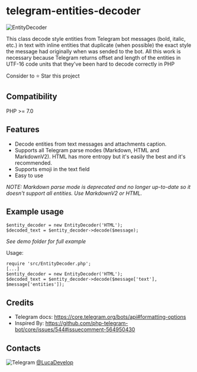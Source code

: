 # telegram-entities-decoder

![EntityDecoder](https://user-images.githubusercontent.com/68305127/164949030-622a200e-8c18-4480-b8e2-08476801bb90.PNG)

This class decode style entities from Telegram bot messages (bold, italic, etc.) in text with inline entities that duplicate (when possible) the
exact style the message had originally when was sended to the bot.
All this work is necessary because Telegram returns offset and length of the entities in UTF-16 code units that they've been hard to decode correctly in PHP 

Consider to ⭐️ Star this project

## Compatibility
PHP >= 7.0

## Features
- Decode entities from text messages and attachments caption.
- Supports all Telegram parse modes (Markdown, HTML and MarkdownV2). HTML has more entropy but it's easily the best and it's recommended.
- Supports emoji in the text field
- Easy to use

_NOTE: Markdown parse mode is deprecated and no longer up-to-date so it doesn't support all entities. Use MarkdownV2 or HTML._

## Example usage
```
$entity_decoder = new EntityDecoder('HTML');
$decoded_text = $entity_decoder->decode($message);
```
_See demo folder for full example_

Usage:
```
require 'src/EntityDecoder.php';
[...]
$entity_decoder = new EntityDecoder('HTML');
$decoded_text = $entity_decoder->decode($message['text'], $message['entities']);
```

## Credits
- Telegram docs: https://core.telegram.org/bots/api#formatting-options
- Inspired By: https://github.com/php-telegram-bot/core/issues/544#issuecomment-564950430

## Contacts
![Telegram](https://telegram.org/favicon.ico) [@LucaDevelop](https://t.me/LucaDevelop)
